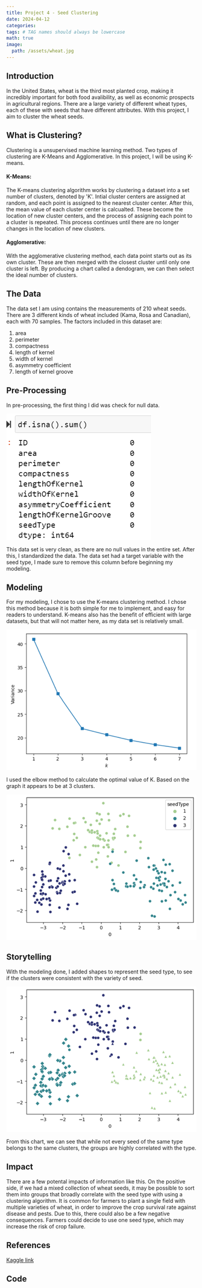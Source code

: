 ```yaml
---
title: Project 4 - Seed Clustering
date: 2024-04-12
categories: 
tags: # TAG names should always be lowercase
math: true
image:
  path: /assets/wheat.jpg
---
```


## Introduction
In the United States, wheat is the third most planted crop, making it incredibly important for both food avalibility, as well as economic prospects in agricultural regions. There are a large variety of different wheat types, each of these with seeds that have different attributes. With this project, I aim to cluster the wheat seeds.
## What is Clustering?
Clustering is a unsupervised machine learning method. Two types of clustering are K-Means and Agglomerative. In this project, I will be using K-means.
#### K-Means:
The K-means clustering algorithm works by clustering a dataset into a set number of clusters, denoted by 'K'. Intial cluster centers are assigned at random, and each point is assigned to the nearest cluster center. After this, the mean value of each cluster center is calcualted. These become the location of new cluster centers, and the process of assigning each point to a cluster is repeated. This process continues until there are no longer changes in the location of new clusters. 
#### Agglomerative:
With the agglomerative clustering method, each data point starts out as its own cluster. These are then merged with the closest cluster until only one cluster is left. By producing a chart called a dendogram, we can then select the ideal number of clusters. 
## The Data
The data set I am using contains the measurements of 210 wheat seeds. There are 3 different kinds of wheat included (Kama, Rosa and Canadian), each with 70 samples. The factors included in this dataset are:
1. area
2. perimeter
3. compactness
4. length of kernel
5. width of kernel
6. asymmetry coefficient
7. length of kernel groove

## Pre-Processing
In pre-processing, the first thing I did was check for null data. 

![null](assets/seednulls.png)

This data set is very clean, as there are no null values in the entire set. After this, I standardized the data. The data set had a target variable with the seed type, I made sure to remove this column before beginning my modeling.
## Modeling
For my modeling, I chose to use the K-means clustering method. I chose this method because it is both simple for me to implement, and easy for readers to understand. K-means also has the benefit of efficient with large datasets, but that will not matter here, as my data set is relatively small.

![k](assets/k.png)

I used the elbow method to calculate the optimal value of K. Based on the graph it appears to be at 3 clusters. 

![clusters](assets/clusters2.png)

## Storytelling
With the modeling done, I added shapes to represent the seed type, to see if the clusters were consistent with the variety of seed.

![null](assets/compare2.png)

From this chart, we can see that while not every seed of the same type belongs to the same clusters, the groups are highly correlated with the type.

## Impact
There are a few potental impacts of information like this. On the positive side, if we had a mixed collection of wheat seeds, it may be possible to sort them into groups that broadly correlate with the seed type with using a clustering algorithm. It is common for farmers to plant a single field with multiple varieties of wheat, in order to improve the crop survival rate against disease and pests. Due to this, there could also be a few negative consequences. Farmers could decide to use one seed type, which may increase the risk of crop failure.

## References
[Kaggle link](https://data.world/databeats/seeds)
## Code
